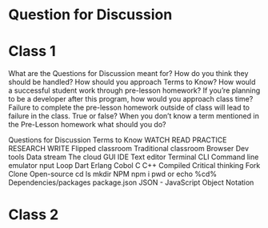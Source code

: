 # Question for Discussion

# Class 1

What are the Questions for Discussion meant for? How do you think they should be handled?
How should you approach Terms to Know?
How would a successful student work through pre-lesson homework?
If you’re planning to be a developer after this program, how would you approach class time?
Failure to complete the pre-lesson homework outside of class will lead to failure in the class. True or false?
When you don’t know a term mentioned in the Pre-Lesson homework what should you do?

Questions for Discussion
Terms to Know
WATCH
READ
PRACTICE
RESEARCH
WRITE
Flipped classroom
Traditional classroom
Browser
Dev tools
Data stream
The cloud
GUI
IDE
Text editor
Terminal
CLI
Command line emulator
nput
Loop
Dart
Erlang
Cobol
C
C++
Compiled
Critical thinking
Fork
Clone
Open-source
cd
ls
mkdir
NPM
npm i
pwd or echo %cd%
Dependencies/packages
package.json
JSON - JavaScript Object Notation

# Class 2